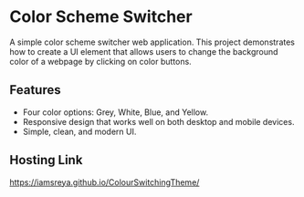 # Color Scheme Switcher

A simple color scheme switcher web application. This project demonstrates how to create a UI element that allows users to change the background color of a webpage by clicking on color buttons.

## Features

- Four color options: Grey, White, Blue, and Yellow.
- Responsive design that works well on both desktop and mobile devices.
- Simple, clean, and modern UI.

## Hosting Link

https://iamsreya.github.io/ColourSwitchingTheme/
